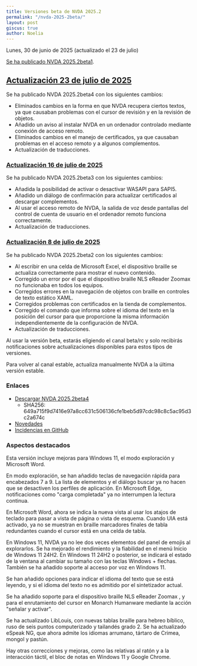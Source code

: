 ```yaml
---
title: Versiones beta de NVDA 2025.2
permalink: "/nvda-2025-2beta/"
layout: post
giscus: true
author: Noelia
---
```


<footer>Lunes, 30 de junio de 2025 (actualizado el 23 de julio)</footer>

[Se ha publicado NVDA 2025.2beta1](https://www.nvaccess.org/post/nvda-2025-2beta1).

## [Actualización 23 de julio de 2025](https://groups.google.com/a/nvaccess.org/g/nvda-users/c/q7IIY8eMBpg/m/abzsxV5uCwAJ)

Se ha publicado NVDA 2025.2beta4 con los siguientes cambios:

- Eliminados cambios en la forma en que NVDA recupera ciertos textos, ya que causaban problemas con el cursor de revisión y en la revisión de objetos.
- Añadido un aviso al instalar NVDA en un ordenador controlado mediante conexión de acceso remoto.
- Eliminados cambios en el manejo de certificados, ya que causaban problemas en el acceso remoto y a algunos complementos.
- Actualización de traducciones.

### [Actualización 16 de julio de 2025](https://mailchi.mp/1bd1b3a81f2a/nvda-20252-beta-3-now-available?e=4f535ed214)


Se ha publicado NVDA 2025.2beta3 con los siguientes cambios:
  
- Añadida la posibilidad de activar o desactivar WASAPI para SAPI5.
- Añadido un diálogo de confirmación para actualizar certificados al descargar complementos.
- Al usar el acceso remoto de NVDA, la salida de voz desde pantallas del control de cuenta de usuario en el ordenador remoto funciona correctamente.
- Actualización de traducciones.

### [Actualización 8 de julio de 2025](https://groups.google.com/a/nvaccess.org/g/nvda-users/c/uxgQTcfsPE0)

Se ha publicado NVDA 2025.2beta2 con los siguientes cambios:

- Al escribir en una celda de Microsoft Excel, el dispositivo braille se actualiza correctamente para mostrar el nuevo contenido.
- Corregido un error por el que el dispositivo braille NLS eReader Zoomax no funcionaba en todos los equipos.
- Corregidos errores en la navegación de objetos con braille en controles de texto estático XAML.
- Corregidos problemas con certificados en la tienda de complementos.
- Corregido el comando que informa sobre el idioma del texto en la posición del cursor para que proporcione la misma información independientemente de la configuración de NVDA.
- Actualización de traducciones.

Al usar la versión beta, estarás eligiendo el canal beta/rc y solo recibirás notificaciones sobre actualizaciones disponibles para estos tipos de versiones.

Para volver al canal estable, actualiza manualmente NVDA a la última versión estable.

### Enlaces

- [Descargar NVDA 2025.2beta4](https://download.nvaccess.org/releases/2025.2beta4/nvda_2025.2beta4.exe)
  - SHA256: 649a715f9d7416e97a8cc631c506136cfe1beb5d97cdc98c8c5ac95d3c2a674c
- [Novedades](https://download.nvaccess.org/documentation/es/changes.html)
- [Incidencias en GitHub](https://github.com/nvaccess/nvda/issues)

### Aspectos destacados


Esta versión incluye mejoras para Windows 11, el modo exploración y Microsoft Word.

En modo exploración, se han añadido teclas de navegación rápida para encabezados 7 a 9. La lista de elementos y el diálogo buscar ya no hacen que se desactiven los perfiles de aplicación. En Microsoft Edge, notificaciones como "carga completada" ya no interrumpen la lectura continua.


En Microsoft Word, ahora se indica la nueva vista al usar los atajos de teclado para pasar a vista de página o vista de esquema. Cuando UIA está activado, ya no se muestran en braille marcadores finales de tabla redundantes cuando el cursor está en una celda de tabla. 


En Windows 11, NVDA ya no lee dos veces elementos del panel de emojis al explorarlos. Se ha mejorado el rendimiento y la fiabilidad en el menú Inicio de Windows 11 24H2. En Windows 11 24H2 o posterior, se indicará el estado de la ventana al cambiar su tamaño con las teclas Windows + flechas. También se ha añadido soporte al acceso por voz en Windows 11.


Se han añadido opciones para indicar el idioma del texto que se está leyendo, y si el idioma del texto no es admitido por el sintetizador actual.

Se ha añadido soporte para el dispositivo braille NLS eReader Zoomax , y para el enrutamiento del cursor en Monarch Humanware 
mediante la acción "señalar y activar".


Se ha actualizado LibLouis, con nuevas tablas braille para hebreo bíblico, ruso de seis puntos computerizado y tailandés grado 2. Se ha actualizado eSpeak NG, que ahora admite los idiomas arrumano, tártaro de Crimea, mongol y pastún.


Hay otras correcciones y mejoras, como las relativas al ratón y a la interacción táctil, el bloc de notas en Windows 11 y Google Chrome.

